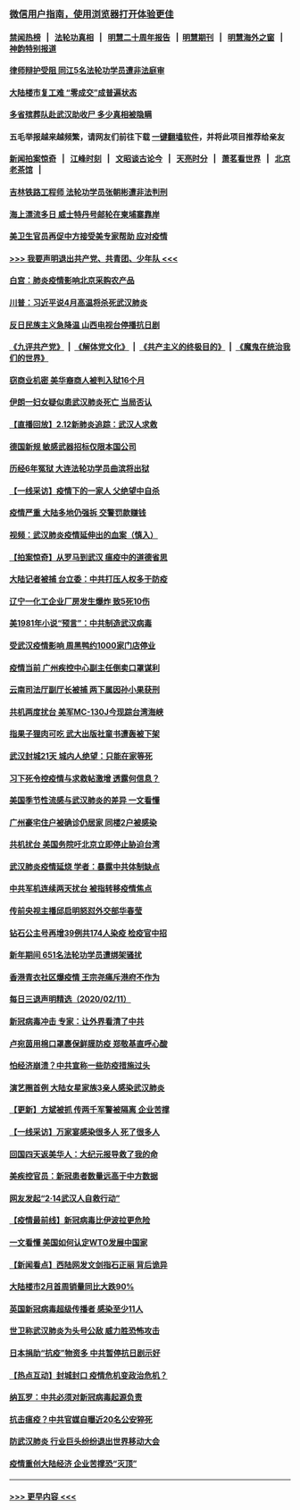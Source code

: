 ### [微信用户指南，使用浏览器打开体验更佳](https://github.com/gfw-breaker/banned-news1/blob/master/indexes/wechat-guide.md?t=0)
#### [禁闻热榜](热点新闻.md?t=0)  &nbsp;&nbsp;|&nbsp;&nbsp; [法轮功真相](https://github.com/gfw-breaker/truth/blob/master/README.md?t=0) &nbsp;&nbsp;|&nbsp;&nbsp; [明慧二十周年报告](https://github.com/gfw-breaker/mh-reports/blob/master/README.md?t=0) &nbsp;&nbsp;|&nbsp;&nbsp;[明慧期刊](https://github.com/gfw-breaker/mh-qikan) &nbsp;&nbsp;|&nbsp;&nbsp; [明慧海外之窗](https://github.com/gfw-breaker/mh-news/blob/master/README.md?t=0) &nbsp;&nbsp;|&nbsp;&nbsp; [神韵特别报道](https://github.com/gfw-breaker/mh-news/blob/master/shenyun.md?t=0)
#### [律师辩护受阻 同江5名法轮功学员遭非法庭审](../pages/nsc413/n11864109.md?t=02130136) 
#### [大陆楼市复工难 “零成交”成普遍状态](../pages/nsc413/n11864106.md?t=02130136) 
#### [多省殡葬队赴武汉助收尸 多少真相被隐瞒](../pages/nsc413/n11864132.md?t=02130136) 
#### 五毛举报越来越频繁，请网友们前往下载 [一键翻墙软件](https://github.com/gfw-breaker/ssr-accounts)，并将此项目推荐给亲友
#### [新闻拍案惊奇](https://github.com/gfw-breaker/banned-news1/blob/master/pages/link4.md) &nbsp;&nbsp;|&nbsp;&nbsp; [江峰时刻](https://github.com/gfw-breaker/banned-news1/blob/master/pages/link4.md) &nbsp;&nbsp;|&nbsp;&nbsp; [文昭谈古论今](https://github.com/gfw-breaker/banned-news1/blob/master/pages/link4.md) &nbsp;&nbsp;|&nbsp;&nbsp; [天亮时分](https://github.com/gfw-breaker/banned-news1/blob/master/pages/link4.md) &nbsp;&nbsp;|&nbsp;&nbsp; [萧茗看世界](https://github.com/gfw-breaker/banned-news1/blob/master/pages/link4.md) &nbsp;&nbsp;|&nbsp;&nbsp; [北京老茶馆](https://github.com/gfw-breaker/banned-news1/blob/master/pages/link4.md) &nbsp;&nbsp;|&nbsp;&nbsp; 
#### [吉林铁路工程师 法轮功学员张朝彬遭非法判刑](../pages/nsc413/n11863405.md?t=02130136) 
#### [海上漂流多日 威士特丹号邮轮在柬埔寨靠岸](../pages/nsc413/n11864029.md?t=02130136) 
#### [美卫生官员再促中方接受美专家帮助 应对疫情](../pages/nsc413/n11864043.md?t=02130136) 
#### [>>> 我要声明退出共产党、共青团、少年队 <<<](https://github.com/begood0513/goodnews/blob/master/quit/letter.md) 
#### [白宫：肺炎疫情影响北京采购农产品](../pages/nsc413/n11863585.md?t=02130136) 
#### [川普：习近平说4月高温将杀死武汉肺炎](../pages/nsc413/n11860814.md?t=02130136) 
#### [反日民族主义急降温 山西电视台停播抗日剧](../pages/nsc413/n11863867.md?t=02130136) 
#### [《九评共产党》](https://github.com/begood0513/9ping.md/blob/master/README.md) &nbsp;|&nbsp; [《解体党文化》](../../../../jtdwh.md/blob/master/README.md)  &nbsp;|&nbsp; [《共产主义的终极目的》](../../../../gczydzjmd.md/blob/master/README.md) &nbsp;|&nbsp; [《魔鬼在统治我们的世界》](../../../../mgztzwmdsj.md/blob/master/README.md) 
#### [窃商业机密 美华裔商人被判入狱16个月](../pages/nsc413/n11863911.md?t=02130136) 
#### [伊朗一妇女疑似患武汉肺炎死亡 当局否认](../pages/nsc413/n11863650.md?t=02130136) 
#### [【直播回放】2.12新肺炎追踪：武汉人求救](../pages/nsc413/n11863579.md?t=02130136) 
#### [德国新规 敏感武器招标仅限本国公司](../pages/nsc413/n11863509.md?t=02130136) 
#### [历经6年冤狱 大连法轮功学员曲滨将出狱](../pages/nsc413/n11861427.md?t=02130136) 
#### [【一线采访】疫情下的一家人 父绝望中自杀](../pages/nsc413/n11862799.md?t=02130136) 
#### [疫情严重 大陆多地仍强拆 交警罚款赚钱](../pages/nsc413/n11863389.md?t=02130136) 
#### [视频：武汉肺炎疫情延伸出的血案（慎入）](../pages/nsc413/n11863214.md?t=02130136) 
#### [【拍案惊奇】从罗马到武汉 瘟疫中的道德省思](../pages/nsc413/n11862534.md?t=02130136) 
#### [大陆记者被捕 台立委：中共打压人权多于防疫](../pages/nsc413/n11863459.md?t=02130136) 
#### [辽宁一化工企业厂房发生爆炸 致5死10伤](../pages/nsc413/n11863262.md?t=02130136) 
#### [美1981年小说“预言”：中共制造武汉病毒](../pages/nsc413/n11863306.md?t=02130136) 
#### [受武汉疫情影响 周黑鸭约1000家门店停业](../pages/nsc413/n11863339.md?t=02130136) 
#### [疫情当前 广州疾控中心副主任倒卖口罩谋利](../pages/nsc413/n11863107.md?t=02130136) 
#### [云南司法厅副厅长被捕 两下属因孙小果获刑](../pages/nsc413/n11863132.md?t=02130136) 
#### [共机两度扰台 美军MC-130J今现踪台湾海峡](../pages/nsc413/n11863241.md?t=02130136) 
#### [指果子狸肉可吃 武大出版社童书遭轰被下架](../pages/nsc413/n11862673.md?t=02130136) 
#### [武汉封城21天 城内人绝望：只能在家等死](../pages/nsc413/n11863041.md?t=02130136) 
#### [习下死令控疫情与求救帖激增 透露何信息？](../pages/nsc413/n11862416.md?t=02130136) 
#### [美国季节性流感与武汉肺炎的差异 一文看懂](../pages/nsc413/n11862428.md?t=02130136) 
#### [广州豪宅住户被确诊仍居家 同楼2户被感染](../pages/nsc413/n11862531.md?t=02130136) 
#### [共机扰台 美国务院吁北京立即停止胁迫台湾](../pages/nsc413/n11862556.md?t=02130136) 
#### [武汉肺炎疫情延烧 学者：暴露中共体制缺点](../pages/nsc413/n11862618.md?t=02130136) 
#### [中共军机连续两天扰台 被指转移疫情焦点](../pages/nsc413/n11862488.md?t=02130136) 
#### [传前央视主播邱启明怒怼外交部华春莹](../pages/nsc413/n11862483.md?t=02130136) 
#### [钻石公主号再增39例共174人染疫 检疫官中招](../pages/nsc413/n11862422.md?t=02130136) 
#### [新年期间 651名法轮功学员遭绑架骚扰](../pages/nsc413/n11860941.md?t=02130136) 
#### [香港青衣社区爆疫情 王宗尧痛斥港府不作为](../pages/nsc413/n11862235.md?t=02130136) 
#### [每日三退声明精选（2020/02/11）](../pages/nsc413/n11862517.md?t=02130136) 
#### [新冠病毒冲击 专家：让外界看清了中共](../pages/nsc413/n11862280.md?t=02130136) 
#### [卢宛茵用棉口罩裹保鲜膜防疫 郑敬基直呼心酸](../pages/nsc413/n11861871.md?t=02130136) 
#### [怕经济崩溃？中共宣称一些防疫措施过头](../pages/nsc413/n11861909.md?t=02130136) 
#### [演艺圈首例 大陆女星家族3亲人感染武汉肺炎](../pages/nsc413/n11861754.md?t=02130136) 
#### [【更新】方斌被抓 传两千军警被隔离 企业苦撑](../pages/nsc413/n11801312.md?t=02130136) 
#### [【一线采访】万家宴感染很多人 死了很多人](../pages/nsc413/n11862088.md?t=02130136) 
#### [回国四天返美华人：大纪元报导救了我的命](../pages/nsc413/n11862181.md?t=02130136) 
#### [美疾控官员：新冠患者数量远高于中方数据](../pages/nsc413/n11862256.md?t=02130136) 
#### [网友发起“2·14武汉人自救行动”](../pages/nsc413/n11860738.md?t=02130136) 
#### [【疫情最前线】新冠病毒比伊波拉更危险](../pages/nsc413/n11862199.md?t=02130136) 
#### [一文看懂 美国如何认定WTO发展中国家](../pages/nsc413/n11862051.md?t=02130136) 
#### [【新闻看点】西陆网发文剑指石正丽 背后诡异](../pages/nsc413/n11861792.md?t=02130136) 
#### [大陆楼市2月首周销量同比大跌90%](../pages/nsc413/n11862004.md?t=02130136) 
#### [英国新冠病毒超级传播者 感染至少11人](../pages/nsc413/n11862023.md?t=02130136) 
#### [世卫称武汉肺炎为头号公敌 威力胜恐怖攻击](../pages/nsc413/n11861982.md?t=02130136) 
#### [日本捐助“抗疫”物资多 中共暂停抗日剧示好](../pages/nsc413/n11861849.md?t=02130136) 
#### [【热点互动】封城封口 疫情危机变政治危机？](../pages/nsc413/n11861946.md?t=02130136) 
#### [纳瓦罗：中共必须对新冠病毒起源负责](../pages/nsc413/n11861810.md?t=02130136) 
#### [抗击瘟疫？中共官媒自曝近20名公安猝死](../pages/nsc413/n11861657.md?t=02130136) 
#### [防武汉肺炎 行业巨头纷纷退出世界移动大会](../pages/nsc413/n11861795.md?t=02130136) 
#### [疫情重创大陆经济  企业苦撑恐“灭顶”](../pages/nsc413/n11861767.md?t=02130136) 

----
#### [ >>> 更早内容 <<< ](../indexes/nsc413-earlier.md)

